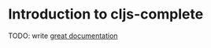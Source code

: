 # Introduction to cljs-complete

TODO: write [great documentation](http://jacobian.org/writing/great-documentation/what-to-write/)
